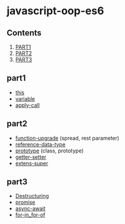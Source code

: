 # javascript-oop-es6
## Contents
1. [PART1](#PART1)
3. [PART2](#PART2)
5. [PART3](#PART3)
## part1
- [this](https://github.com/rara-record/javascript-oop-es6/tree/this)
- [variable](https://github.com/rara-record/javascript-oop-es6/tree/variable)
- [apply-call](https://github.com/rara-record/javascript-oop-es6/tree/apply-call)
## part2
- [function-upgrade](https://github.com/rara-record/javascript-oop-es6/tree/function-upgrade) (spread, rest parameter)
- [reference-data-type](https://github.com/rara-record/javascript-oop-es6/tree/reference-data-type)
- [prototype](https://github.com/rara-record/javascript-oop-es6/tree/prototype) (class, prototype)
- [getter-setter](https://github.com/rara-record/javascript-oop-es6/tree/getter-setter)
- [extens-super](https://github.com/rara-record/javascript-oop-es6/tree/extens-super)
## part3
- [Destructuring](https://github.com/rara-record/javascript-oop-es6/tree/Destructuring)
- [promise](https://github.com/rara-record/javascript-oop-es6/tree/promise)
- [async-await](https://github.com/rara-record/javascript-oop-es6/tree/async-await)
- [for-in_for-of](https://github.com/rara-record/javascript-oop-es6/tree/for-in_for-of)
